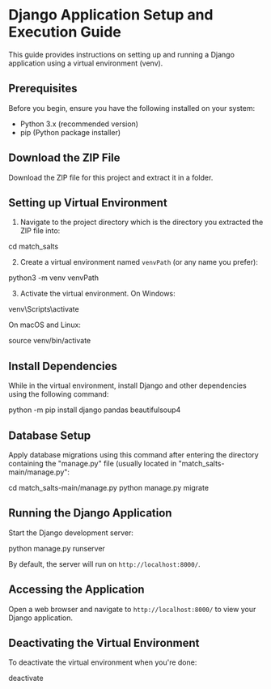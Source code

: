 # Django Application Setup and Execution Guide

This guide provides instructions on setting up and running a Django application using a virtual environment (venv).

## Prerequisites

Before you begin, ensure you have the following installed on your system:

- Python 3.x (recommended version)
- pip (Python package installer)


## Download the ZIP File
Download the ZIP file for this project and extract it in a folder.

## Setting up Virtual Environment

1. Navigate to the project directory which is the directory you extracted the ZIP file into:

cd match_salts

2. Create a virtual environment named `venvPath` (or any name you prefer):

python3 -m venv venvPath

3. Activate the virtual environment. On Windows:

venv\Scripts\activate

On macOS and Linux:

source venv/bin/activate

## Install Dependencies

While in the virtual environment, install Django and other dependencies using the following command:

python -m pip install django pandas beautifulsoup4

## Database Setup 

Apply database migrations using this command after entering the directory containing the "manage.py" file (usually located in "match_salts-main/manage.py":

cd match_salts-main/manage.py
python manage.py migrate


## Running the Django Application

Start the Django development server:

python manage.py runserver

By default, the server will run on `http://localhost:8000/`.

## Accessing the Application

Open a web browser and navigate to `http://localhost:8000/` to view your Django application.

## Deactivating the Virtual Environment

To deactivate the virtual environment when you're done:

deactivate



